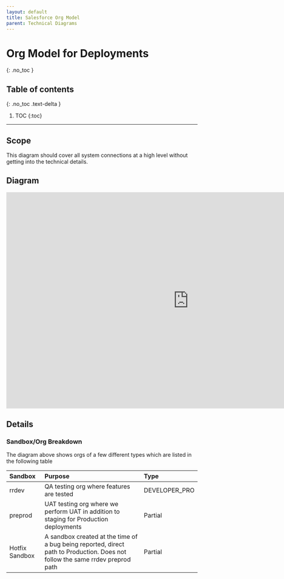 ```yaml
---
layout: default
title: Salesforce Org Model
parent: Technical Diagrams
---
```


# Org Model for Deployments
{: .no_toc }

## Table of contents
{: .no_toc .text-delta }

1. TOC
{:toc}

---

## Scope

This diagram should cover all system connections at a high level without getting into the technical details.

## Diagram

<iframe src="https://docs.google.com/presentation/d/e/2PACX-1vTQunR9nwT8r4D54AtjhEvSVMlTBIGlQf48isHGt5FSmb-Jc0ZRaTVMPVs2CuPFG6MT_ruGZz3e-89L/embed?start=true&loop=false&delayms=3000" frameborder="0" width="960" height="569" allowfullscreen="true" mozallowfullscreen="true" webkitallowfullscreen="true"></iframe>

## Details

### Sandbox/Org Breakdown

The diagram above shows orgs of a few different types which are listed in the following table

| Sandbox    | Purpose   | Type |
|:---------------|:---------------------|:-------------------------|
| rrdev | QA testing org where features are tested | DEVELOPER_PRO |
| preprod | UAT testing org where we perform UAT in addition to staging for Production deployments | Partial |
| Hotfix Sandbox | A sandbox created at the time of a bug being reported, direct path to Production.  Does not follow the same rrdev preprod path | Partial |